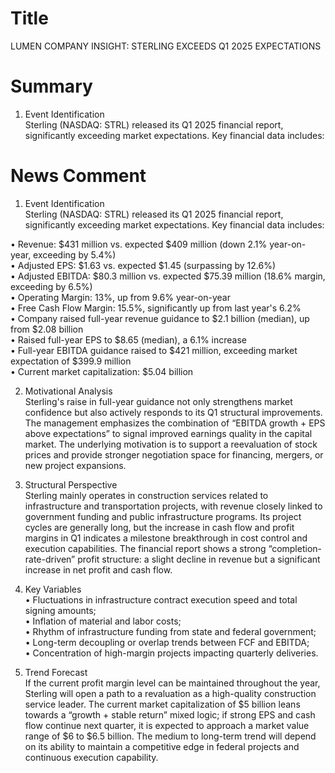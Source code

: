 # Title
LUMEN COMPANY INSIGHT: STERLING EXCEEDS Q1 2025 EXPECTATIONS

# Summary
1. Event Identification  
Sterling (NASDAQ: STRL) released its Q1 2025 financial report, significantly exceeding market expectations. Key financial data includes:  

# News Comment
1. Event Identification  
Sterling (NASDAQ: STRL) released its Q1 2025 financial report, significantly exceeding market expectations. Key financial data includes:  

• Revenue: $431 million vs. expected $409 million (down 2.1% year-on-year, exceeding by 5.4%)  
• Adjusted EPS: $1.63 vs. expected $1.45 (surpassing by 12.6%)  
• Adjusted EBITDA: $80.3 million vs. expected $75.39 million (18.6% margin, exceeding by 6.5%)  
• Operating Margin: 13%, up from 9.6% year-on-year  
• Free Cash Flow Margin: 15.5%, significantly up from last year's 6.2%  
• Company raised full-year revenue guidance to $2.1 billion (median), up from $2.08 billion  
• Raised full-year EPS to $8.65 (median), a 6.1% increase  
• Full-year EBITDA guidance raised to $421 million, exceeding market expectation of $399.9 million  
• Current market capitalization: $5.04 billion  

2. Motivational Analysis  
Sterling's raise in full-year guidance not only strengthens market confidence but also actively responds to its Q1 structural improvements. The management emphasizes the combination of “EBITDA growth + EPS above expectations” to signal improved earnings quality in the capital market. The underlying motivation is to support a reevaluation of stock prices and provide stronger negotiation space for financing, mergers, or new project expansions.  

3. Structural Perspective  
Sterling mainly operates in construction services related to infrastructure and transportation projects, with revenue closely linked to government funding and public infrastructure programs. Its project cycles are generally long, but the increase in cash flow and profit margins in Q1 indicates a milestone breakthrough in cost control and execution capabilities. The financial report shows a strong “completion-rate-driven” profit structure: a slight decline in revenue but a significant increase in net profit and cash flow.  

4. Key Variables  
• Fluctuations in infrastructure contract execution speed and total signing amounts;  
• Inflation of material and labor costs;  
• Rhythm of infrastructure funding from state and federal government;  
• Long-term decoupling or overlap trends between FCF and EBITDA;  
• Concentration of high-margin projects impacting quarterly deliveries.  

5. Trend Forecast  
If the current profit margin level can be maintained throughout the year, Sterling will open a path to a revaluation as a high-quality construction service leader. The current market capitalization of $5 billion leans towards a “growth + stable return” mixed logic; if strong EPS and cash flow continue next quarter, it is expected to approach a market value range of $6 to $6.5 billion. The medium to long-term trend will depend on its ability to maintain a competitive edge in federal projects and continuous execution capability.
